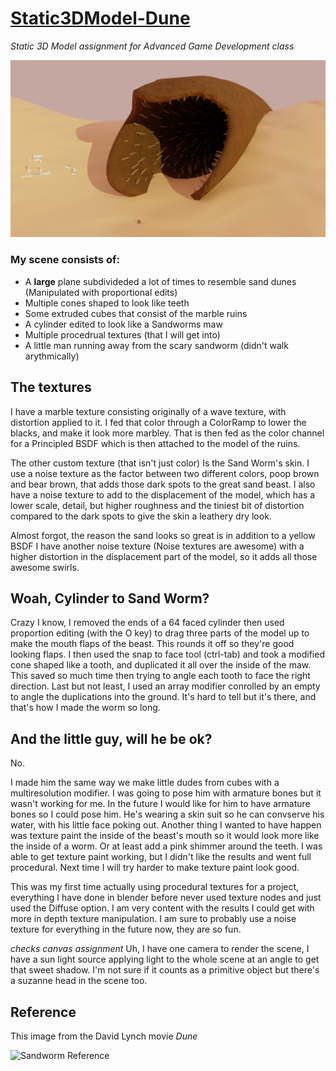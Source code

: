 # [Static3DModel-Dune](https://github.com/LegoGuy32109/Static3DModel-Dune)
*Static 3D Model assignment for Advanced Game Development class*

![Render of project](https://github.com/LegoGuy32109/Static3DModel-Dune/blob/main/Render.png?raw=true)

### My scene consists of:
* A **large** plane subdivideded a lot of times to resemble sand dunes (Manipulated with proportional edits)
* Multiple cones shaped to look like teeth
* Some extruded cubes that consist of the marble ruins
* A cylinder edited to look like a Sandworms maw
* Multiple procedrual textures (that I will get into)
* A little man running away from the scary sandworm (didn't walk arythmically)

## The textures
I have a marble texture consisting originally of a wave texture, with distortion applied to it. I fed that color through a ColorRamp to lower the blacks, and make it look more marbley. That is then fed as the color channel for a Principled BSDF which is then attached to the model of the ruins.

The other custom texture (that isn't just color) Is the Sand Worm's skin. I use a noise texture as the factor between two different colors, poop brown and bear brown, that adds those dark spots to the great sand beast. I also have a noise texture to add to the displacement of the model, which has a lower scale, detail, but higher roughness and the tiniest bit of distortion compared to the dark spots to give the skin a leathery dry look.

Almost forgot, the reason the sand looks so great is in addition to a yellow BSDF I have another noise texture (Noise textures are awesome) with a higher distortion in the displacement part of the model, so it adds all those awesome swirls.

## Woah, Cylinder to Sand Worm?
Crazy I know, I removed the ends of a 64 faced cylinder then used proportion editing (with the O key) to drag three parts of the model up to make the mouth flaps of the beast. This rounds it off so they're good looking flaps. I then used the snap to face tool (ctrl-tab) and took a modified cone shaped like a tooth, and duplicated it all over the inside of the maw. This saved so much time then trying to angle each tooth to face the right direction. Last but not least, I used an array modifier conrolled by an empty to angle the duplications into the ground. It's hard to tell but it's there, and that's how I made the worm so long.

## And the little guy, will he be ok?
No.

I made him the same way we make little dudes from cubes with a multiresolution modifier. I was going to pose him with armature bones but it wasn't working for me. In the future I would like for him to have armature bones so I could pose him. He's wearing a skin suit so he can convserve his water, with his little face poking out. Another thing I wanted to have happen was texture paint the inside of the beast's mouth so it would look more like the inside of a worm. Or at least add a pink shimmer around the teeth. I was able to get texture paint working, but I didn't like the results and went full procedural. Next time I will try harder to make texture paint look good.

This was my first time actually using procedural textures for a project, everything I have done in blender before never used texture nodes and just used the Diffuse option. I am very content with the results I could get with more in depth texture manipulation. I am sure to probably use a noise texture for everything in the future now, they are so fun.

*checks canvas assignment*
Uh, I have one camera to render the scene, I have a sun light source applying light to the whole scene at an angle to get that sweet shadow. I'm not sure if it counts as a primitive object but there's a suzanne head in the scene too.

## Reference
This image from the David Lynch movie *Dune*

![Sandworm Reference](https://nerdist.com/wp-content/uploads/2020/04/Sandworm-Dune-Lynch.png?raw=true)
